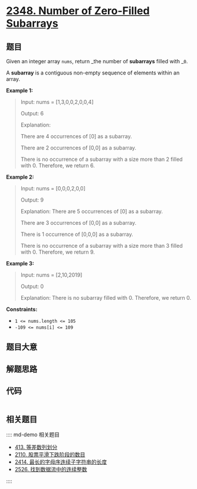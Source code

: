 # [2348. Number of Zero-Filled Subarrays](https://leetcode.com/problems/number-of-zero-filled-subarrays)

## 题目

Given an integer array `nums`, return _the number of **subarrays** filled with
_`0`.

A **subarray** is a contiguous non-empty sequence of elements within an array.



**Example 1:**

> Input: nums = [1,3,0,0,2,0,0,4]
> 
> Output: 6
> 
> Explanation: 
> 
> There are 4 occurrences of [0] as a subarray.
> 
> There are 2 occurrences of [0,0] as a subarray.
> 
> There is no occurrence of a subarray with a size more than 2 filled with 0. Therefore, we return 6.

**Example 2:**

> Input: nums = [0,0,0,2,0,0]
> 
> Output: 9
> 
> Explanation: There are 5 occurrences of [0] as a subarray.
> 
> There are 3 occurrences of [0,0] as a subarray.
> 
> There is 1 occurrence of [0,0,0] as a subarray.
> 
> There is no occurrence of a subarray with a size more than 3 filled with 0. Therefore, we return 9.

**Example 3:**

> Input: nums = [2,10,2019]
> 
> Output: 0
> 
> Explanation: There is no subarray filled with 0. Therefore, we return 0.

**Constraints:**

  * `1 <= nums.length <= 105`
  * `-109 <= nums[i] <= 109`


## 题目大意

## 解题思路

## 代码

```javascript

```

## 相关题目

:::: md-demo 相关题目
- [413. 等差数列划分](https://leetcode.com/problems/arithmetic-slices)
- [2110. 股票平滑下跌阶段的数目](https://leetcode.com/problems/number-of-smooth-descent-periods-of-a-stock)
- [2414. 最长的字母序连续子字符串的长度](https://leetcode.com/problems/length-of-the-longest-alphabetical-continuous-substring)
- [2526. 找到数据流中的连续整数](https://leetcode.com/problems/find-consecutive-integers-from-a-data-stream)

::::
